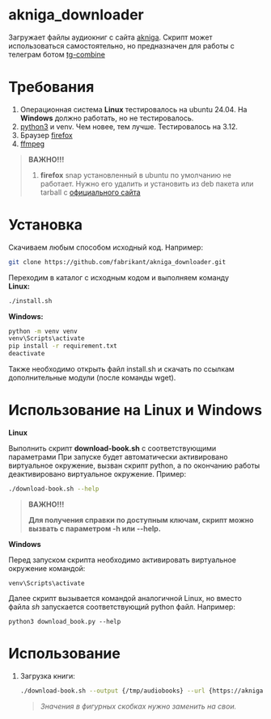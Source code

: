 # akniga_downloader
Загружает файлы аудиокниг с сайта [akniga](https://akniga.org).
Скрипт может использоваться самостоятельно, но предназначен для работы с телеграм ботом [tg-combine](https://github.com/fabrikant/tg-combine)

# Требования
1. Операционная система **Linux** тестировалось на ubuntu 24.04. На **Windows** должно работать, но не тестировалось.
1. [python3](https://www.python.org/) и venv. Чем новее, тем лучше. Тестировалось на 3.12.
1. Браузер [firefox](https://www.mozilla.org/en-GB/firefox/)
1. [ffmpeg](https://www.ffmpeg.org/)

>**ВАЖНО!!!** 
>
>1. **firefox** snap установленный в ubuntu по умолчанию не работает. Нужно его удалить и установить из deb пакета или tarball с [официального сайта](https://www.mozilla.org/en-US/firefox/)

# Установка
Скачиваем любым способом исходный код. Например:  
```bash
git clone https://github.com/fabrikant/akniga_downloader.git
```
Переходим в каталог с исходным кодом и выполняем команду  
**Linux:**
```bash
./install.sh
```
**Windows:**
```cmd
python -m venv venv
venv\Scripts\activate
pip install -r requirement.txt
deactivate
```
Также необходимо открыть файл install.sh и скачать по ссылкам дополнительные модули (после команды wget).

# Использование на Linux и Windows
**Linux**

Выполнить скрипт **download-book.sh** с соответствующими параметрами
При запуске будет автоматически активировано виртуальное окружение, вызван скрипт python, а по окончанию работы деактивировано виртуальное окружение. Пример:
```bash
./download-book.sh --help
```

>**ВАЖНО!!!**
>
>**Для получения справки по доступным ключам, скрипт можно вызвать с параметром -h или --help.**

**Windows**

Перед запуском скрипта необходимо активировать виртуальное окружение командой:
```
venv\Scripts\activate
```
Далее скрипт вызывается командой аналогичной Linux, но вместо файла *sh* запускается соответствующий python файл. Например:
```
python3 download_book.py --help
```

# Использование
1. Загрузка книги:

    ```bash
    ./download-book.sh --output {/tmp/audiobooks} --url {https://akniga.org/vellington-devid-izolirovannyy-agent}
    ``` 
    >*Значения в фигурных скобках нужно заменить на свои.*
